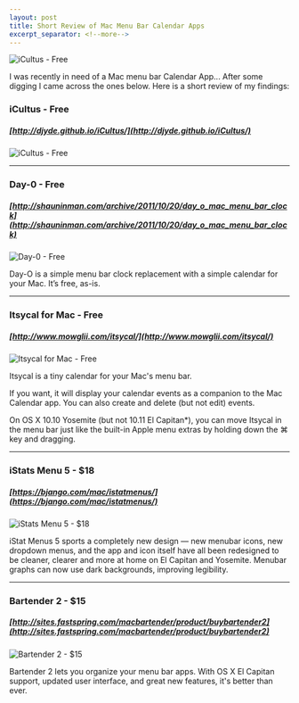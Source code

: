 ```yaml
---
layout: post
title: Short Review of Mac Menu Bar Calendar Apps
excerpt_separator: <!--more-->
---
```

![iCultus - Free](http://timurcatakli.github.io/images/cal01.png)

I was recently in need of a Mac menu bar Calendar App... After some digging I came across the ones below. Here is a short review of my findings:

<!--more-->
### iCultus - Free
##### [http://djyde.github.io/iCultus/](http://djyde.github.io/iCultus/)

![iCultus - Free](http://timurcatakli.github.io/images/cal01.png)

<hr>

### Day-0 - Free
##### [http://shauninman.com/archive/2011/10/20/day_o_mac_menu_bar_clock](http://shauninman.com/archive/2011/10/20/day_o_mac_menu_bar_clock)

![Day-0 - Free](http://timurcatakli.github.io/images/cal02.png)

Day-O is a simple menu bar clock replacement with a simple calendar for your Mac. It’s free, as-is.

<hr>

### Itsycal for Mac - Free
##### [http://www.mowglii.com/itsycal/](http://www.mowglii.com/itsycal/)

![Itsycal for Mac - Free](http://timurcatakli.github.io/images/cal03.png)

Itsycal is a tiny calendar for your Mac's menu bar.

If you want, it will display your calendar events as a companion to the Mac Calendar app. You can also create and delete (but not edit) events.

On OS X 10.10 Yosemite (but not 10.11 El Capitan*), you can move Itsycal in the menu bar just like the built-in Apple menu extras by holding down the ⌘ key and dragging.

<hr>

### iStats Menu 5 - $18
##### [https://bjango.com/mac/istatmenus/](https://bjango.com/mac/istatmenus/)

![iStats Menu 5 - $18](http://timurcatakli.github.io/images/cal04.jpg)

iStat Menus 5 sports a completely new design &mdash; new menubar icons, new dropdown menus, and the app and icon itself have all been redesigned to be cleaner, clearer and more at home on El&nbsp;Capitan and Yosemite. Menubar graphs can now use dark backgrounds, improving legibility.

<hr>

### Bartender 2 - $15
##### [http://sites.fastspring.com/macbartender/product/buybartender2](http://sites.fastspring.com/macbartender/product/buybartender2)

![Bartender 2 - $15](http://timurcatakli.github.io/images/cal05.png)

Bartender 2 lets you organize your menu bar apps. With OS X El Capitan support, updated user interface, and great new features, it's better than ever.
